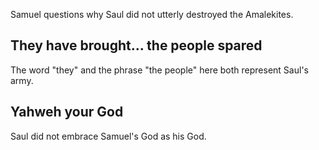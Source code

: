 Samuel questions why Saul did not utterly destroyed the Amalekites.

## They have brought... the people spared ##

The word "they" and the phrase "the people" here both represent Saul's army.

## Yahweh your God ##

Saul did not embrace Samuel's God as his God.